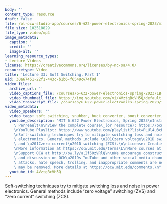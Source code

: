 ```yaml
---
body: ''
content_type: resource
draft: false
file: /ol-ocw-studio-app/courses/6-622-power-electronics-spring-2023/mit6_622s23_lecture_33_360p_16_9.mp4
file_size: 102518829
file_type: video/mp4
image_metadata:
  caption: ''
  credit: ''
  image-alt: ''
learning_resource_types:
- Lecture Videos
license: https://creativecommons.org/licenses/by-nc-sa/4.0/
resourcetype: Video
title: 'Lecture 33: Soft Switching, Part 1'
uid: 30a67451-22f1-443c-b1b6-f6549c674f9d
video_files:
  archive_url: ''
  video_captions_file: /courses/6-622-power-electronics-spring-2023/1B-EdPfWAdhfRVILtl-7GRVeJQGo3UgRP_transcript.webvtt
  video_thumbnail_file: https://img.youtube.com/vi/4VztgBcVH5Q/default.jpg
  video_transcript_file: /courses/6-622-power-electronics-spring-2023/1B-EdPfWAdhfRVILtl-7GRVeJQGo3UgRP_transcript.pdf
video_metadata:
  video_speakers: ''
  video_tags: soft switching, snubber, buck converter, boost converter, 6-622-power-electronics-spring-2023
  youtube_description: "MIT 6.622 Power Electronics, Spring 2023\nInstructor: David\
    \ Perreault\n\nView the complete course\_(or resource): https://ocw.mit.edu/courses/6-622-power-electronics-spring-2023/\L\
    \nYouTube Playlist: https://www.youtube.com/playlist?list=PLUl4u3cNGP62UTc77mJoubhDELSC8lfR0\n\
    \nSoft-switching techniques try to mitigate switching loss and noise in power\
    \ electronics. General methods include \u201Czero voltage\u201D switching (ZVS)\
    \ and \u201Czero current\u201D switching (ZCS).\n\nLicense: Creative Commons BY-NC-SA\L\
    \nMore information at https://ocw.mit.edu/terms\L\nMore courses at https://ocw.mit.edu\n\
    \nSupport OCW at http://ow.ly/a1If50zVRlQ\n\nWe encourage constructive comments\
    \ and discussion on OCW\u2019s YouTube and other social media channels. Personal\
    \ attacks, hate speech, trolling, and inappropriate comments are not allowed and\
    \ may be removed. More details at https://ocw.mit.edu/comments.\n"
  youtube_id: 4VztgBcVH5Q
---
```

Soft-switching techniques try to mitigate switching loss and noise in power electronics. General methods include “zero voltage” switching (ZVS) and “zero current” switching (ZCS).